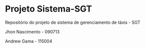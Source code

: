 Projeto Sistema-SGT
==========================

Repositório do projeto de sistema de gerenciamento de táxis - SGT 

Jhon Nascimento - 090713

Andrew Gama     - 115004 
